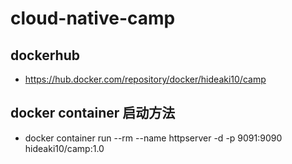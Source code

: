 # cloud-native-camp

## dockerhub 
- https://hub.docker.com/repository/docker/hideaki10/camp

## docker container 启动方法
- docker container run --rm --name httpserver -d -p 9091:9090 hideaki10/camp:1.0